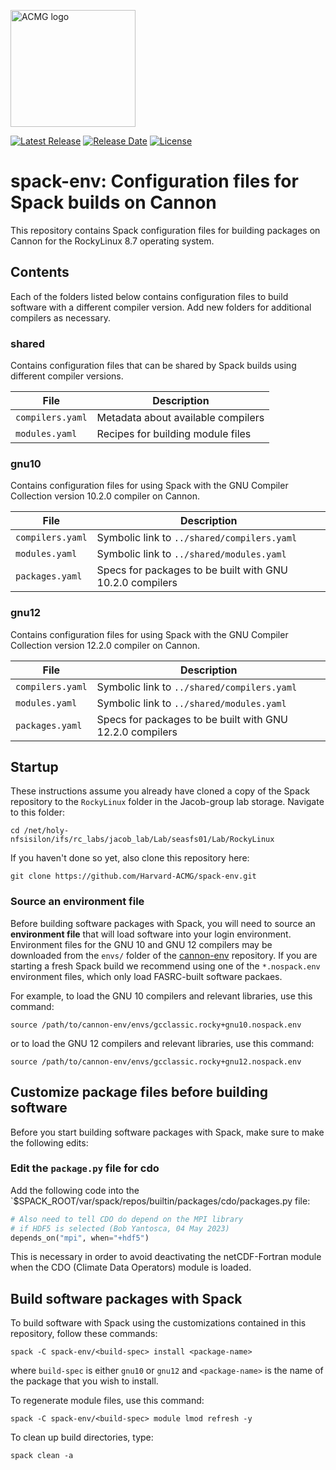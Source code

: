 <a href="https://acmg.seas.harvard.edu"><img src="https://acmg.seas.harvard.edu/sites/projects.iq.harvard.edu/files/acmg/files/img_acmg_logo_small.png" width="200" height="187" alt="ACMG logo"></a>

[![Latest
Release](https://img.shields.io/github/v/release/Harvard-ACMG/spack-env?label=Latest%20Release)](https://github.com/Harvard-ACMG/spack-env/releases) [![Release
Date](https://img.shields.io/github/release-date/Harvard-ACMG/spack-env)](https://github.com/Harvard-ACMG/spack-env/releases/) [![License](https://img.shields.io/badge/License-MIT-blue.svg)](https://github.com/Harvard-ACMG/spack-env/blob/main/LICENSE.txt)

# spack-env: Configuration files for Spack builds on Cannon

This repository contains Spack configuration files for building packages on Cannon for the RockyLinux 8.7 operating system.

## Contents

Each of the folders listed below contains configuration files to build software with a different compiler version.  Add new folders for additional compilers as necessary.

### shared

Contains configuration files that can be shared by Spack builds using different compiler versions.

| File             | Description                         |
| -----------------| ----------------------------------- |
| `compilers.yaml` | Metadata about available compilers  |
| `modules.yaml`   | Recipes for building module files   |

### gnu10

Contains configuration files for using Spack with the GNU Compiler Collection version 10.2.0 compiler on Cannon.

| File             | Description                                              |
| ---------------- | -------------------------------------------------------- |
| `compilers.yaml` | Symbolic link to `../shared/compilers.yaml`              |
| `modules.yaml`   | Symbolic link to `../shared/modules.yaml`                |
| `packages.yaml`  | Specs for packages to be built with GNU 10.2.0 compilers |

### gnu12

Contains configuration files for using Spack with the GNU Compiler Collection version 12.2.0 compiler on Cannon.

| File             | Description                                              |
| ---------------- | -------------------------------------------------------- |
| `compilers.yaml` | Symbolic link to `../shared/compilers.yaml`              |
| `modules.yaml`   | Symbolic link to `../shared/modules.yaml`                |
| `packages.yaml`  | Specs for packages to be built with GNU 12.2.0 compilers |


## Startup

These instructions assume you already have cloned a copy of the Spack repository to the `RockyLinux` folder in the Jacob-group lab storage.  Navigate to this folder:

```console
cd /net/holy-nfsisilon/ifs/rc_labs/jacob_lab/Lab/seasfs01/Lab/RockyLinux
```

If you haven't done so yet, also clone this repository here:

```console
git clone https://github.com/Harvard-ACMG/spack-env.git
```

### Source an environment file

Before building software packages with Spack, you will need to source an **environment file** that will load software into your login environment.  Environment files for the GNU 10 and GNU 12 compilers may be downloaded from the `envs/` folder of the [cannon-env](https://github.com/Harvard-ACMG/cannon-env) repository.  If you are starting a fresh Spack build we recommend using one of the `*.nospack.env` environment files, which only load FASRC-built software packaes.

For example, to load the GNU 10 compilers and relevant libraries, use this command:

```console
source /path/to/cannon-env/envs/gcclassic.rocky+gnu10.nospack.env
```

or to load the GNU 12 compilers and relevant libraries, use this command:

```console
source /path/to/cannon-env/envs/gcclassic.rocky+gnu12.nospack.env
```

## Customize package files before building software

Before you start building software packages with Spack, make sure to make the following edits:

### Edit the `package.py` file for cdo

Add the following code into the `$SPACK_ROOT/var/spack/repos/builtin/packages/cdo/packages.py file:

```python
# Also need to tell CDO do depend on the MPI library
# if HDF5 is selected (Bob Yantosca, 04 May 2023)
depends_on("mpi", when="+hdf5")
```

This is necessary in order to avoid deactivating the netCDF-Fortran module when the CDO (Climate Data Operators) module is loaded.

## Build software packages with Spack

To build software with Spack using the customizations contained in this repository, follow these commands:

```console
spack -C spack-env/<build-spec> install <package-name>
```

where `build-spec` is either `gnu10` or `gnu12` and `<package-name>` is the name of the package that you wish to install.

To regenerate module files, use this command:

```console
spack -C spack-env/<build-spec> module lmod refresh -y
```

To clean up build directories, type:

```console
spack clean -a
```
